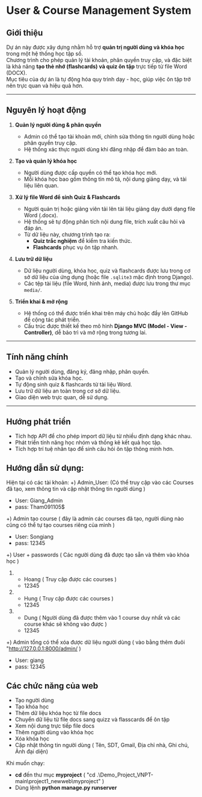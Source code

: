 # User & Course Management System

## Giới thiệu
Dự án này được xây dựng nhằm hỗ trợ **quản trị người dùng và khóa học** trong một hệ thống học tập số.  
Chương trình cho phép quản lý tài khoản, phân quyền truy cập, và đặc biệt là khả năng **tạo thẻ nhớ (flashcards) và quiz ôn tập** trực tiếp từ file Word (DOCX).  
Mục tiêu của dự án là tự động hóa quy trình dạy - học, giúp việc ôn tập trở nên trực quan và hiệu quả hơn.

---

## Nguyên lý hoạt động

1. **Quản lý người dùng & phân quyền**  
   - Admin có thể tạo tài khoản mới, chỉnh sửa thông tin người dùng hoặc phân quyền truy cập.  
   - Hệ thống xác thực người dùng khi đăng nhập để đảm bảo an toàn.  

2. **Tạo và quản lý khóa học**  
   - Người dùng được cấp quyền có thể tạo khóa học mới.  
   - Mỗi khóa học bao gồm thông tin mô tả, nội dung giảng dạy, và tài liệu liên quan.  

3. **Xử lý file Word để sinh Quiz & Flashcards**  
   - Người quản trị hoặc giảng viên tải lên tài liệu giảng dạy dưới dạng file Word (.docx).  
   - Hệ thống sẽ tự động phân tích nội dung file, trích xuất câu hỏi và đáp án.  
   - Từ dữ liệu này, chương trình tạo ra:  
     - **Quiz trắc nghiệm** để kiểm tra kiến thức.  
     - **Flashcards** phục vụ ôn tập nhanh.  

4. **Lưu trữ dữ liệu**  
   - Dữ liệu người dùng, khóa học, quiz và flashcards được lưu trong cơ sở dữ liệu của ứng dụng (hoặc file `.sqlite3` mặc định trong Django).  
   - Các tệp tài liệu (file Word, hình ảnh, media) được lưu trong thư mục `media/`.  

5. **Triển khai & mở rộng**  
   - Hệ thống có thể được triển khai trên máy chủ hoặc đẩy lên GitHub để cộng tác phát triển.  
   - Cấu trúc được thiết kế theo mô hình **Django MVC (Model - View - Controller)**, dễ bảo trì và mở rộng trong tương lai.  

---

## Tính năng chính
- Quản lý người dùng, đăng ký, đăng nhập, phân quyền.  
- Tạo và chỉnh sửa khóa học.  
- Tự động sinh quiz & flashcards từ tài liệu Word.  
- Lưu trữ dữ liệu an toàn trong cơ sở dữ liệu.  
- Giao diện web trực quan, dễ sử dụng.  

---

## Hướng phát triển
- Tích hợp API để cho phép import dữ liệu từ nhiều định dạng khác nhau.  
- Phát triển tính năng học nhóm và thống kê kết quả học tập.  
- Tích hợp trí tuệ nhân tạo để sinh câu hỏi ôn tập thông minh hơn.  




## Hướng dẫn sử dụng: ##
Hiện tại có các tài khoản:
+) Admin_User: (Có thể truy cập vào các Courses đã tạo, xem thông tin và cập nhật thông tin người dùng ) 
- User: Giang_Admin
- pass: Tham091105$

+) Admin tạo course ( đây là admin các courses đã tạo, người dùng nào cũng có thể tự tạo courses riêng của mình )
- User: Songiang
- pass: 12345

+) User + passwords ( Các người dùng đã được tạo sẵn và thêm vào khóa học ) 
1. - Hoang ( Truy cập được các courses ) 
   - 12345
     
2. - Hung ( Truy cập được các courses )
   - 12345
     
3. - Dung ( Người dùng đã được thêm vào 1 course duy nhất và các course khác sẽ không vào được )
   - 12345
  
+) Admin tổng có thể xóa được dữ liệu người dùng ( vào bằng thêm đuôi "http://127.0.0.1:8000/admin/ )
- User: giang
- pass: 12345


## Các chức năng của web ##
- Tạo người dùng
- Tạo khóa học
- Thêm dữ liệu khóa học từ file docs
- Chuyển dữ liệu từ file docs sang quizz và flasscards để ôn tập
- Xem nội dung trực tiếp file docs
- Thêm người dùng vào khóa học
- Xóa khóa học
- Cập nhật thông tin người dùng ( Tên, SDT, Gmail, Địa chỉ nhà, Ghi chú, Ảnh đại diện)

Khi muốn chạy:
- **cd** đến thư mục **myproject** ( "cd .\Demo_Project_VNPT-main\project1_newweb\myproject\" )
- Dùng lệnh **python manage.py runserver**
